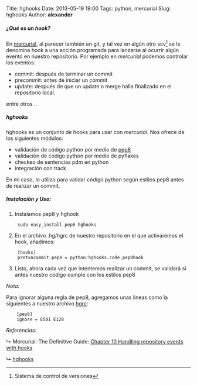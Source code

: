 Title: hghooks
Date: 2013-05-19 19:00
Tags: python, mercurial
Slug: hghooks
Author: __alexander__

##### ¿Qué es un hook? #####

En [mercurial][mercurial], al parecer también en git, y tal vez en algún otro scv[^1] se le denomina hook a una acción programada para lanzarse al ocurrir algún evento en nuestro repositorio. Por ejemplo en *mercurial* podemos controlar los eventos:

- commit: después de terminar un commit
- precommit: antes de iniciar un commit
- update: después de que un update o merge halla finalizado en el repositorio local.

entre otros ..

##### hghooks #####

hghooks es un conjunto de hooks para usar con *mercurial*. Nos ofrece de los siguientes módulos:

- validación de código python por medio de [pep8][pep8]
- validación de código python por medio de pyflakes
- checkeo de sentencias pdm en python
- integración con track

En mi caso, lo utilizo para validar código python según estilos pep8 antes de realizar un commit.

##### Instalación y Uso: #####

1. Instalamos pep8 y hghook

        sudo easy_install pep8 hghooks

2. En el archivo .hg/hgrc de nuestro repositorio en el que activaremos el hook, añadimos:

        [hooks]
        pretxncommit.pep8 = python:hghooks.code.pep8hook

3. Listo, ahora cada vez que intentemos realizar un commit, se validará si antes nuestro código cumple con los estilos pep8

*Nota:*

Para ignorar alguna regla de pep8, agregamos unas lineas como la siguientes a nuestro archivo [hgrc][hgrc]:

        [pep8]
        ignore = E501 E128

*Referencias:*

↳ Mercurial: The Definitive Guide: [Chapter 10 Handling repository events with hooks][mercurial-tdg]

↳ [hghooks][hghooks]


[^1]: Sistema de control de versiones

[mercurial]: http://mercurial.selenic.com/
[hgrc]: http://www.selenic.com/mercurial/hgrc.5.html
[mercurial-tdg]: http://hgbook.red-bean.com/read/handling-repository-events-with-hooks.html
[hghooks]: https://pypi.python.org/pypi/hghooks/
[pep8]: http://www.python.org/dev/peps/pep-0008/